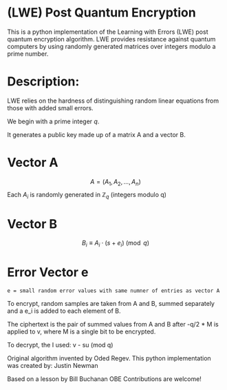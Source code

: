 # (LWE) Post Quantum Encryption
This is a python implementation of the Learning with Errors (LWE) post quantum encryption algorithm. 
LWE provides resistance against quantum computers by using randomly generated matrices over integers modulo a prime number.

# Description:

LWE relies on the hardness of distinguishing random linear equations from those with added small errors. 

We begin with a prime integer $q$.

It generates a public key made up of a matrix A and a vector B.

# Vector A
$$A = (A_1, A_2, \ldots, A_n)$$
Each $A_i$ is randomly generated in $\mathbb{Z}_q$ (integers modulo q)
# Vector B
$$B_i \equiv A_i \cdot (s + e_i) \pmod{q}$$

# Error Vector e
`e = small random error values with same numner of entries as vector A`



To encrypt, random samples are taken from A and B, summed separately and a e_i is added to each element of B. 

The ciphertext is the pair of summed values from A and B after -q/2 * M is applied to v, where M is a single bit to be encrypted.

To decrypt, the I used: v - su (mod q)

Original algorithm invented by Oded Regev.
This python implementation was created by:
Justin Newman

Based on a lesson by Bill Buchanan OBE
Contributions are welcome!


